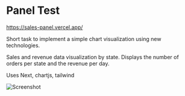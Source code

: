 # Panel Test

https://sales-panel.vercel.app/

Short task to implement a simple chart visualization using new technologies.

Sales and revenue data visualization by state. 
Displays the number of orders per state and the revenue per day.

Uses Next, chartjs, tailwind

![Screenshot](https://sales-panel.vercel.app/home-screenshot.PNG)